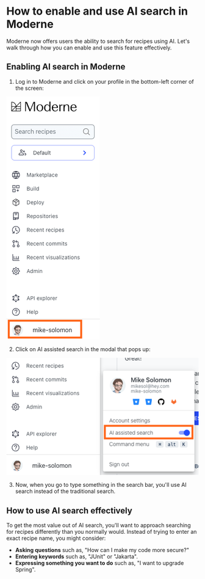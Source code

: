 # How to enable and use AI search in Moderne

Moderne now offers users the ability to search for recipes using AI. Let's walk through how you can enable and use this feature effectively.

## Enabling AI search in Moderne

1. Log in to Moderne and click on your profile in the bottom-left corner of the screen:

![](/.gitbook/assets//profile-button.png)

2. Click on AI assisted search in the modal that pops up:

![](/.gitbook/assets/ai-search-button.png)

3. Now, when you go to type something in the search bar, you'll use AI search instead of the traditional search.

## How to use AI search effectively

To get the most value out of AI search, you'll want to approach searching for recipes differently than you normally would. Instead of trying to enter an exact recipe name, you might consider:

* **Asking questions** such as, "How can I make my code more secure?"
* **Entering keywords** such as, "JUnit" or "Jakarta".
* **Expressing something you want to do** such as, "I want to upgrade Spring".